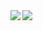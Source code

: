 <a href="https://github.com/anuraghazra/github-readme-stats">
  <img align="left" src="https://github-readme-stats.vercel.app/api?username=3110123&count_private=true&show_icons=true&theme=omni" />
</a>
<a href="https://github.com/anuraghazra/github-readme-stats">
  <img align="left" src="https://github-readme-stats.vercel.app/api/top-langs/?username=3110123&theme=omni" />
</a>
